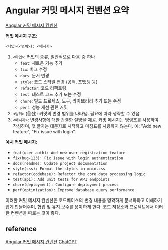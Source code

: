 # Angular 커밋 메시지 컨벤션 요약

[Angular 커밋 메시지 컨벤션](https://gist.github.com/stephenparish/9941e89d80e2bc58a153)

**커밋 메시지 구조:**

```
<타입>(<범위>): <메시지>
```

1. `<타입>`: 커밋의 종류, 일반적으로 다음 중 하나
    - `feat`: 새로운 기능 추가
    - `fix`: 버그 수정
    - `docs`: 문서 변경
    - `style`: 코드 스타일 변경 (공백, 포맷팅 등)
    - `refactor`: 코드 리팩토링
    - `test`: 테스트 코드 추가 또는 수정
    - `chore`: 빌드 프로세스, 도구, 라이브러리 추가 또는 수정
    - `perf`: 성능 개선 관련 커밋
2. `<범위>` (옵션): 커밋의 변경 범위를 나타냄. 필요에 따라 생략할 수 있음.
3. `<메시지>`: 변경사항에 대한 간결한 설명을 제공. 커밋 메시지는 명령조를 사용하여 작성하며, 첫 글자는 대문자로 시작하고 마침표를 사용하지 않는다. 예: "Add new feature", "Fix issue with login".

**예시 커밋 메시지:**

- `feat(user-auth): Add new user registration feature`
- `fix(bug-123): Fix issue with login authentication`
- `docs(readme): Update project documentation`
- `style(css): Format the styles in main.css`
- `refactor(codebase): Refactor the core data processing logic`
- `test(api): Add unit tests for API endpoints`
- `chore(deployment): Configure deployment process`
- `perf(optimization): Improve database query performance`

이러한 커밋 메시지 컨벤션은 코드베이스의 변경 내용을 명확하게 문서화하고 이해하기 쉽게 만들어주며, 협업 및 유지 보수를 용이하게 한다. 코드 저장소와 프로젝트에서 이러한 컨벤션을 따르는 것이 좋다.

## reference
[Angular 커밋 메시지 컨벤션](https://gist.github.com/stephenparish/9941e89d80e2bc58a153)
[ChatGPT](https://chat.openai.com/) 